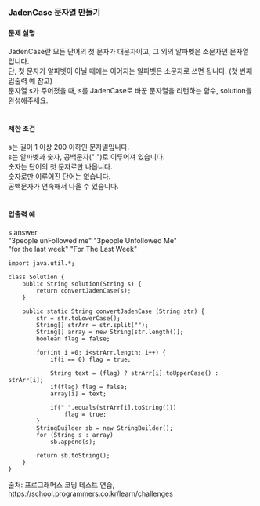 ### JadenCase 문자열 만들기

#### 문제 설명
JadenCase란 모든 단어의 첫 문자가 대문자이고, 그 외의 알파벳은 소문자인 문자열입니다.<br>
단, 첫 문자가 알파벳이 아닐 때에는 이어지는 알파벳은 소문자로 쓰면 됩니다. (첫 번째 입출력 예 참고)<br>
문자열 s가 주어졌을 때, s를 JadenCase로 바꾼 문자열을 리턴하는 함수, solution을 완성해주세요.<br>
<br>

#### 제한 조건
s는 길이 1 이상 200 이하인 문자열입니다.<br>
s는 알파벳과 숫자, 공백문자(" ")로 이루어져 있습니다.<br>
숫자는 단어의 첫 문자로만 나옵니다.<br>
숫자로만 이루어진 단어는 없습니다.<br>
공백문자가 연속해서 나올 수 있습니다.<br>
<br>
#### 입출력 예<br>
s	                            answer<br>
"3people unFollowed me"   	"3people Unfollowed Me"<br>
"for the last week"	    "For The Last Week"<br>

```
import java.util.*;

class Solution {
    public String solution(String s) {
        return convertJadenCase(s);
    }
    
    public static String convertJadenCase (String str) {
        str = str.toLowerCase();
        String[] strArr = str.split("");
        String[] array = new String[str.length()];
        boolean flag = false;
        
        for(int i =0; i<strArr.length; i++) {
            if(i == 0) flag = true;
            
            String text = (flag) ? strArr[i].toUpperCase() : strArr[i];
            if(flag) flag = false;
            array[i] = text;
            
            if(" ".equals(strArr[i].toString())) 
                flag = true;
        }
        StringBuilder sb = new StringBuilder();
        for (String s : array)
			sb.append(s);
        
		return sb.toString();
	}
}
```

출처: 프로그래머스 코딩 테스트 연습, https://school.programmers.co.kr/learn/challenges
